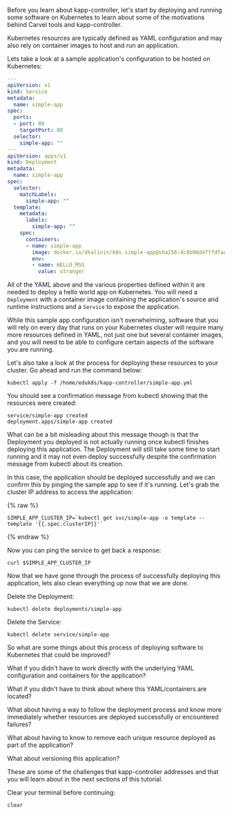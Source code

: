 Before you learn about kapp-controller, let's start by deploying and 
running some software on Kubernetes to learn about some of the 
motivations behind Carvel tools and kapp-controller.

Kubernetes resources are typically defined as YAML configuration and 
may also rely on container images to host and run an application. 

Lets take a look at a sample application's configuration to be hosted 
on Kubernetes:

```yaml
---
apiVersion: v1
kind: Service
metadata:
  name: simple-app
spec:
  ports:
  - port: 80
    targetPort: 80
  selector:
    simple-app: ""
---
apiVersion: apps/v1
kind: Deployment
metadata:
  name: simple-app
spec:
  selector:
    matchLabels:
      simple-app: ""
  template:
    metadata:
      labels:
        simple-app: ""
    spec:
      containers:
      - name: simple-app
        image: docker.io/dkalinin/k8s-simple-app@sha256:4c8b96d4fffdfae29258d94a22ae4ad1fe36139d47288b8960d9958d1e63a9d0
        env:
        - name: HELLO_MSG
          value: stranger
```

All of the YAML above and the various properties defined within it are needed 
to deploy a hello world app on Kubernetes. You will need a `Deployment` with 
a container image containing the application's source and runtime instructions 
and a `Service` to expose the application.

While this sample app configuration isn't overwhelming, software that you will 
rely on every day that runs on your Kubernetes cluster will require many more 
resources defined in YAML, not just one but several container images, and you 
will need to be able to configure certain aspects of the software you are running.

Let's also take a look at the process for deploying these resources to your cluster. 
Go ahead and run the command below:

```execute-1
kubectl apply -f /home/eduk8s/kapp-controller/simple-app.yml
```

You should see a confirmation message from kubectl showing that the resources were 
created:

```
service/simple-app created
deployment.apps/simple-app created
```

What can be a bit misleading about this message though is that the Deployment you deployed 
is not actually running once kubectl finishes deploying this application. The Deployment will 
still take some time to start running and it may not even deploy successfully despite the 
confirmation message from kubectl about its creation.

In this case, the application should be deployed successfully and we can confirm this by pinging 
the sample app to see if it's running. Let's grab the cluster IP address to access the application:

{% raw %}
```execute-1
SIMPLE_APP_CLUSTER_IP=`kubectl get svc/simple-app -o template --template '{{.spec.clusterIP}}'`
```
{% endraw %}

Now you can ping the service to get back a response:

```execute-1
curl $SIMPLE_APP_CLUSTER_IP
```

Now that we have gone through the process of successfully deploying this application, lets also 
clean everything up now that we are done. 

Delete the Deployment:

```execute-1
kubectl delete deployments/simple-app
```

Delete the Service:

```execute-1
kubectl delete service/simple-app
```

So what are some things about this process of deploying software to Kubernetes that could be improved? 

What if you didn't have to work directly with the underlying YAML configuration and containers 
for the application? 

What if you didn't have to think about where this YAML/containers are located? 

What about having a way to follow the deployment process and know more immediately whether resources are 
deployed successfully or encountered failures?

What about having to know to remove each unique resource deployed as part of the application?

What about versioning this application?

These are some of the challenges that kapp-controller addresses and that you 
will learn about in the next sections of this tutorial.

Clear your terminal before continuing:

```execute-1
clear
```
